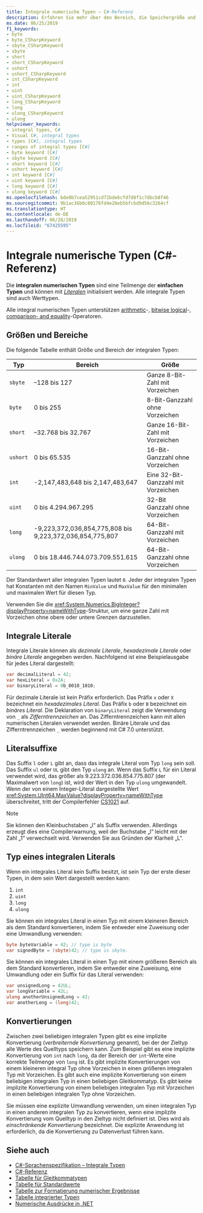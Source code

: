 ```yaml
---
title: Integrale numerische Typen – C#-Referenz
description: Erfahren Sie mehr über den Bereich, die Speichergröße und die Verwendung für jeden integralen numerischen Typen.
ms.date: 06/25/2019
f1_keywords:
- byte
- byte_CSharpKeyword
- sbyte_CSharpKeyword
- sbyte
- short
- short_CSharpKeyword
- ushort
- ushort_CSharpKeyword
- int_CSharpKeyword
- int
- uint
- uint_CSharpKeyword
- long_CSharpKeyword
- long
- ulong_CSharpKeyword
- ulong
helpviewer_keywords:
- integral types, C#
- Visual C#, integral types
- types [C#], integral types
- ranges of integral types [C#]
- byte keyword [C#]
- sbyte keyword [C#]
- short keyword [C#]
- ushort keyword [C#]
- int keyword [C#]
- uint keyword [C#]
- long keyword [C#]
- ulong keyword [C#]
ms.openlocfilehash: bde0b7cea52951cd72bde6cfd7d8f1c7dbcb8f46
ms.sourcegitcommit: 9b1ac36b6c80176fd4e20eb5bfcbd9d56c3264cf
ms.translationtype: HT
ms.contentlocale: de-DE
ms.lasthandoff: 06/28/2019
ms.locfileid: "67425595"
---
```

# <a name="integral-numeric-types--c-reference"></a>Integrale numerische Typen (C#-Referenz)

Die **integralen numerischen Typen** sind eine Teilmenge der **einfachen Typen** und können mit [*Literalen*](#integral-literals) initialisiert werden. Alle integrale Typen sind auch Werttypen.

Alle integral numerischen Typen unterstützen [arithmetic](../operators/arithmetic-operators.md)-, [bitwise logical](../operators/bitwise-and-shift-operators.md)-, [comparison- and equality](../operators/equality-operators.md)-Operatoren.

## <a name="sizes-and-ranges"></a>Größen und Bereiche

Die folgende Tabelle enthält Größe und Bereich der integralen Typen:

|Typ|Bereich|Größe|  
|----------|-----------|----------|  
|`sbyte`|–128 bis 127|Ganze 8-Bit-Zahl mit Vorzeichen|  
|`byte`|0 bis 255|8-Bit-Ganzzahl ohne Vorzeichen|  
|`short`|–32.768 bis 32.767|Ganze 16-Bit-Zahl mit Vorzeichen|  
|`ushort`|0 bis 65.535|16-Bit-Ganzzahl ohne Vorzeichen|  
|`int`|-2,147,483,648 bis 2,147,483,647|Eine 32-Bit-Ganzzahl mit Vorzeichen|  
|`uint`|0 bis 4.294.967.295|32-Bit Ganzzahl ohne Vorzeichen|  
|`long`|-9,223,372,036,854,775,808 bis 9,223,372,036,854,775,807|64-Bit-Ganzzahl mit Vorzeichen|  
|`ulong`|0 bis 18.446.744.073.709.551.615|64-Bit-Ganzzahl ohne Vorzeichen|  

Der Standardwert aller integralen Typen lautet `0`. Jeder der integralen Typen hat Konstanten mit den Namen `MinValue` und `MaxValue` für den minimalen und maximalen Wert für diesen Typ.

Verwenden Sie die <xref:System.Numerics.BigInteger?displayProperty=nameWithType>-Struktur, um eine ganze Zahl mit Vorzeichen ohne obere oder untere Grenzen darzustellen.

## <a name="integral-literals"></a>Integrale Literale

Integrale Literale können als *dezimale Literale*, *hexadezimale Literale* oder *binäre Literale* angegeben werden. Nachfolgend ist eine Beispielausgabe für jedes Literal dargestellt:

```csharp
var decimalLiteral = 42;
var hexLiteral = 0x2A;
var binaryLiteral = 0b_0010_1010;
```

Für dezimale Literale ist kein Präfix erforderlich. Das Präfix `x` oder `X` bezeichnet ein *hexadezimales Literal*. Das Präfix `b` oder `B` bezeichnet ein *binäres Literal*. Die Deklaration von `binaryLiteral` zeigt die Verwendung von `_` als *Zifferntrennzeichen* an. Das Zifferntrennzeichen kann mit allen numerischen Literalen verwendet werden. Binäre Literale und das Zifferntrennzeichen `_` werden beginnend mit C# 7.0 unterstützt.

## <a name="literal-suffixes"></a>Literalsuffixe 

Das Suffix `l` oder `L` gibt an, dass das integrale Literal vom Typ `long` sein soll. Das Suffix `ul` oder `UL` gibt den Typ `ulong` an. Wenn das Suffix `L` für ein Literal verwendet wird, das größer als 9.223.372.036.854.775.807 (der Maximalwert von `long`) ist, wird der Wert in den Typ `ulong` umgewandelt. Wenn der von einem Integer-Literal dargestellte Wert <xref:System.UInt64.MaxValue?displayProperty=nameWithType> überschreitet, tritt der Compilerfehler [CS1021](../../misc/cs1021.md) auf. 

> [!NOTE]
> Sie können den Kleinbuchstaben „l“ als Suffix verwenden. Allerdings erzeugt dies eine Compilerwarnung, weil der Buchstabe „l“ leicht mit der Zahl „1“ verwechselt wird. Verwenden Sie aus Gründen der Klarheit „L“.

## <a name="type-of-an-integral-literal"></a>Typ eines integralen Literals

Wenn ein integrales Literal kein Suffix besitzt, ist sein Typ der erste dieser Typen, in dem sein Wert dargestellt werden kann:

1. `int`
1. `uint`
1. `long`
1. `ulong`

Sie können ein integrales Literal in einen Typ mit einem kleineren Bereich als dem Standard konvertieren, indem Sie entweder eine Zuweisung oder eine Umwandlung verwenden:

```csharp
byte byteVariable = 42; // type is byte
var signedByte = (sbyte)42; // type is sbyte.
```

Sie können ein integrales Literal in einen Typ mit einem größeren Bereich als dem Standard konvertieren, indem Sie entweder eine Zuweisung, eine Umwandlung oder ein Suffix für das Literal verwenden:

```csharp
var unsignedLong = 42UL;
var longVariable = 42L;
ulong anotherUnsignedLong = 42;
var anotherLong = (long)42;
```

## <a name="conversions"></a>Konvertierungen

Zwischen zwei beliebigen integralen Typen gibt es eine implizite Konvertierung (*verbreiternde Konvertierung* genannt), bei der der Zieltyp alle Werte des Quelltyps speichern kann. Zum Beispiel gibt es eine implizite Konvertierung von `int` nach `long`, da der Bereich der `int`-Werte eine korrekte Teilmenge von `long` ist. Es gibt implizite Konvertierungen von einem kleineren integral Typ ohne Vorzeichen in einen größeren integralen Typ mit Vorzeichen. Es gibt auch eine implizite Konvertierung von einem beliebigen integralen Typ in einen beliebigen Gleitkommatyp.  Es gibt keine implizite Konvertierung von einem beliebigen integralen Typ mit Vorzeichen in einen beliebigen integralen Typ ohne Vorzeichen.

Sie müssen eine explizite Umwandlung verwenden, um einen integralen Typ in einen anderen integralen Typ zu konvertieren, wenn eine implizite Konvertierung vom Quelltyp in den Zieltyp nicht definiert ist. Dies wird als *einschränkende Konvertierung* bezeichnet. Die explizite Anwendung ist erforderlich, da die Konvertierung zu Datenverlust führen kann.

## <a name="see-also"></a>Siehe auch

- [C#-Sprachenspezifikation – Integrale Typen](~/_csharplang/spec/types.md#integral-types)
- [C#-Referenz](../index.md)
- [Tabelle für Gleitkommatypen](../keywords/floating-point-types-table.md)
- [Tabelle für Standardwerte](../keywords/default-values-table.md)
- [Tabelle zur Formatierung numerischer Ergebnisse](../keywords/formatting-numeric-results-table.md)
- [Tabelle integrierter Typen](../keywords/built-in-types-table.md)
- [Numerische Ausdrücke in .NET](../../../standard/numerics.md)
